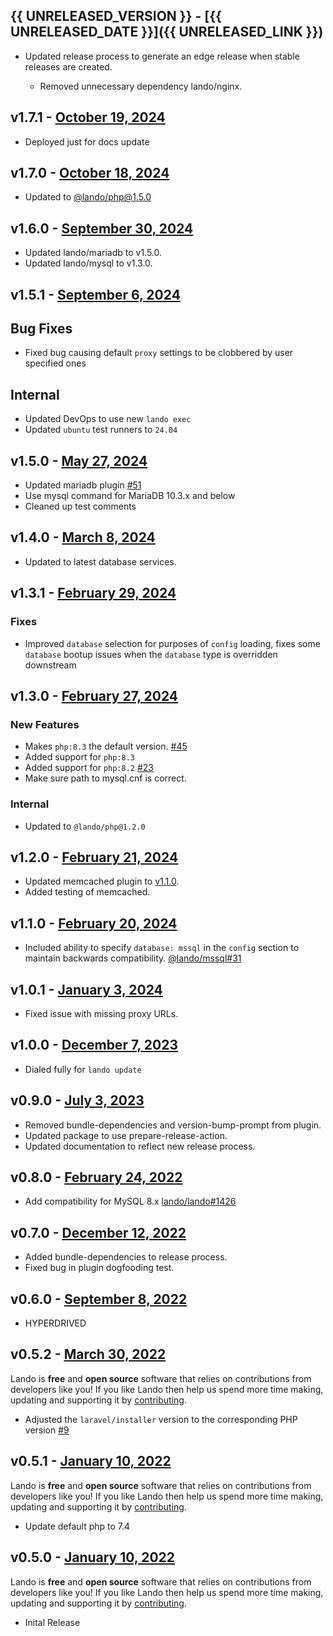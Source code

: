 ## {{ UNRELEASED_VERSION }} - [{{ UNRELEASED_DATE }}]({{ UNRELEASED_LINK }})

* Updated release process to generate an edge release when stable releases are created.

  * Removed unnecessary dependency lando/nginx.

## v1.7.1 - [October 19, 2024](https://github.com/lando/laravel/releases/tag/v1.7.1)

* Deployed just for docs update

## v1.7.0 - [October 18, 2024](https://github.com/lando/laravel/releases/tag/v1.7.0)

* Updated to [@lando/php@1.5.0](https://github.com/lando/php/releases/tag/v1.5.0)

## v1.6.0 - [September 30, 2024](https://github.com/lando/laravel/releases/tag/v1.6.0)

* Updated lando/mariadb to v1.5.0.
* Updated lando/mysql to v1.3.0.

## v1.5.1 - [September 6, 2024](https://github.com/lando/laravel/releases/tag/v1.5.1)

## Bug Fixes

* Fixed bug causing default `proxy` settings to be clobbered by user specified ones

## Internal

* Updated DevOps to use new `lando exec`
* Updated `ubuntu` test runners to `24.04`

## v1.5.0 - [May 27, 2024](https://github.com/lando/laravel/releases/tag/v1.5.0)

* Updated mariadb plugin [#51](https://github.com/lando/mariadb/issues/51)
* Use mysql command for MariaDB 10.3.x and below
* Cleaned up test comments

## v1.4.0 - [March 8, 2024](https://github.com/lando/laravel/releases/tag/v1.4.0)

* Updated to latest database services.

## v1.3.1 - [February 29, 2024](https://github.com/lando/laravel/releases/tag/v1.3.1)

### Fixes

* Improved `database` selection for purposes of `config` loading, fixes some `database` bootup issues when the `database` type is overridden downstream

## v1.3.0 - [February 27, 2024](https://github.com/lando/laravel/releases/tag/v1.3.0)

### New Features

* Makes `php:8.3` the default version. [#45](https://github.com/lando/laravel/issues/45)
* Added support for `php:8.3`
* Added support for `php:8.2` [#23](https://github.com/lando/laravel/issues/23)
* Make sure path to mysql.cnf is correct.

### Internal

* Updated to `@lando/php@1.2.0`

## v1.2.0 - [February 21, 2024](https://github.com/lando/laravel/releases/tag/v1.2.0)

* Updated memcached plugin to [v1.1.0](https://github.com/lando/memcached/releases/tag/v1.1.0).
* Added testing of memcached.

## v1.1.0 - [February 20, 2024](https://github.com/lando/laravel/releases/tag/v1.1.0)

* Included ability to specify `database: mssql` in the `config` section to maintain backwards compatibility. [@lando/mssql#31](https://github.com/lando/mssql/issues/31)

## v1.0.1 - [January 3, 2024](https://github.com/lando/laravel/releases/tag/v1.0.1)

* Fixed issue with missing proxy URLs.

## v1.0.0 - [December 7, 2023](https://github.com/lando/laravel/releases/tag/v1.0.0)

* Dialed fully for `lando update`

## v0.9.0 - [July 3, 2023](https://github.com/lando/laravel/releases/tag/v0.9.0)

* Removed bundle-dependencies and version-bump-prompt from plugin.
* Updated package to use prepare-release-action.
* Updated documentation to reflect new release process.

## v0.8.0 - [February 24, 2022](https://github.com/lando/laravel/releases/tag/v0.8.0)

* Add compatibility for MySQL 8.x [lando/lando#1426](https://github.com/lando/lando/issues/1462)

## v0.7.0 - [December 12, 2022](https://github.com/lando/laravel/releases/tag/v0.7.0)

* Added bundle-dependencies to release process.
* Fixed bug in plugin dogfooding test.

## v0.6.0 - [September 8, 2022](https://github.com/lando/laravel/releases/tag/v0.6.0)

* HYPERDRIVED

## v0.5.2 - [March 30, 2022](https://github.com/lando/laravel/releases/tag/v0.5.2)

Lando is **free** and **open source** software that relies on contributions from developers like you! If you like Lando then help us spend more time making, updating and supporting it by [contributing](https://github.com/sponsors/lando).

* Adjusted the `laravel/installer` version to the corresponding PHP version [#9](https://github.com/lando/laravel/issues/9)

## v0.5.1 - [January 10, 2022](https://github.com/lando/laravel/releases/tag/v0.5.1)

Lando is **free** and **open source** software that relies on contributions from developers like you! If you like Lando then help us spend more time making, updating and supporting it by [contributing](https://github.com/sponsors/lando).

* Update default php to 7.4

## v0.5.0 - [January 10, 2022](https://github.com/lando/laravel/releases/tag/v0.5.0)

Lando is **free** and **open source** software that relies on contributions from developers like you! If you like Lando then help us spend more time making, updating and supporting it by [contributing](https://github.com/sponsors/lando).

* Inital Release
